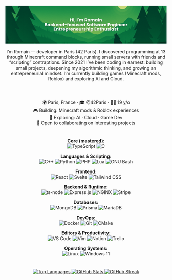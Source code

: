 <div align="center">

![MasterHead](./assets/banner.png)

<head>
    <link rel="stylesheet" type='text/css' href="https://cdn.jsdelivr.net/gh/devicons/devicon@latest/devicon.min.css" />
</head>

I’m Romain — developer in Paris (42 Paris). I discovered programming at 13 through Minecraft command blocks, running small servers with friends and “scripting” contraptions. Since 2021 I’ve been coding in earnest: building small projects, deepening my algorithmic thinking, and growing an entrepreneurial mindset. I’m currently building games (Minecraft mods, Roblox) and exploring AI and Cloud.

#

</br>
<div style="display: flex; justify-content: center; flex-direction: column; align-items: center;">
  <div>🌍 Paris, France · 🎓 @42Paris · 🧑‍🎓 19 y/o</div>
  <div>🎮 Building: Minecraft mods & Roblox experiences</div>
  <div>🧪 Exploring: AI · Cloud · Game Dev</div>
  <div>🤝 Open to collaborating on interesting projects</div>
</div>

#
<!-- <details>
<summary><span style="font-size: 2rem; font-weight: 800;">🧠 Skills</span></summary> -->

**Core (mastered):**  
![TypeScript](https://img.shields.io/badge/TypeScript-007ACC?style=for-the-badge&logo=typescript&logoColor=white)
![C](https://img.shields.io/badge/C-00599C?style=for-the-badge&logo=c&logoColor=white)

**Languages & Scripting:**  
![C++](https://img.shields.io/badge/C%2B%2B-00599C?style=for-the-badge&logo=c%2B%2B&logoColor=white)
![Python](https://img.shields.io/badge/Python-FFD43B?style=for-the-badge&logo=python&logoColor=blue)
![PHP](https://img.shields.io/badge/PHP-777BB4?style=for-the-badge&logo=php&logoColor=white)
![Lua](https://img.shields.io/badge/Lua-2C2D72?style=for-the-badge&logo=lua&logoColor=white)
![GNU Bash](https://img.shields.io/badge/GNU%20Bash-4EAA25?style=for-the-badge&logo=gnu-bash&logoColor=white)

**Frontend:**  
![React](https://img.shields.io/badge/React-20232A?style=for-the-badge&logo=react&logoColor=61DAFB)
![Svelte](https://img.shields.io/badge/Svelte-4A4A55?style=for-the-badge&logo=svelte&logoColor=FF3E00)
![Tailwind CSS](https://img.shields.io/badge/Tailwind_CSS-38B2AC?style=for-the-badge&logo=tailwind-css&logoColor=white)

**Backend & Runtime:**  
![ts-node](https://img.shields.io/badge/ts--node-3178C6?style=for-the-badge&logo=ts-node&logoColor=white)
![Express.js](https://img.shields.io/badge/Express.js-000000?style=for-the-badge&logo=express&logoColor=white)
![NGINX](https://img.shields.io/badge/Nginx-009639?style=for-the-badge&logo=nginx&logoColor=white)
![Stripe](https://img.shields.io/badge/Stripe-626CD9?style=for-the-badge&logo=stripe&logoColor=white)

**Databases:**  
![MongoDB](https://img.shields.io/badge/MongoDB-4EA94B?style=for-the-badge&logo=mongodb&logoColor=white)
![Prisma](https://img.shields.io/badge/Prisma-3982CE?style=for-the-badge&logo=prisma&logoColor=white)
![MariaDB](https://img.shields.io/badge/MariaDB-003545?style=for-the-badge&logo=mariadb&logoColor=white)

**DevOps:**  
![Docker](https://img.shields.io/badge/Docker-2CA5E0?style=for-the-badge&logo=docker&logoColor=white)
![Git](https://img.shields.io/badge/Git-F05032?style=for-the-badge&logo=git&logoColor=white)
![CMake](https://img.shields.io/badge/CMake-064F8C?style=for-the-badge&logo=cmake&logoColor=white)

**Editors & Productivity:**  
![VS Code](https://img.shields.io/badge/VSCode-0078D4?style=for-the-badge&logo=visual%20studio%20code&logoColor=white)
![Vim](https://img.shields.io/badge/Vim-11AB00?style=for-the-badge&logo=vim&logoColor=white)
![Notion](https://img.shields.io/badge/Notion-000000?style=for-the-badge&logo=notion&logoColor=white)
![Trello](https://img.shields.io/badge/Trello-0052CC?style=for-the-badge&logo=trello&logoColor=white)

**Operating Systems:**  
![Linux](https://img.shields.io/badge/Linux-FCC624?style=for-the-badge&logo=linux&logoColor=black)
![Windows 11](https://img.shields.io/badge/Windows_11-0078d4?style=for-the-badge&logo=windows-11&logoColor=white)

<!-- </details> -->

#

<p align="center">
  <a href="https://github.com/R0-main">
    <img height="150" src="https://github-readme-stats.vercel.app/api/top-langs/?username=R0-main&layout=compact&langs_count=8&theme=transparent&hide_border=true" alt="Top Languages" />
  </a>
  <a href="https://github.com/R0-main">
    <img height="150" src="https://github-readme-stats.vercel.app/api?username=R0-main&show_icons=true&theme=transparent&hide_border=true" alt="GitHub Stats" />
  </a>
   <a href="https://github.com/R0-main">
    <img height="150" src="https://github-readme-streak-stats.herokuapp.com?user=R0-main&hide_border=true&background=0d1117&ring=0891b2&fire=0891b2&currStreakNum=3382ed&currStreakLabel=0891b2&sideNums=3382ed&sideLabels=3382ed&dates=3382ed" alt="GitHub Streak" />
  </a>
</p>

</div>
